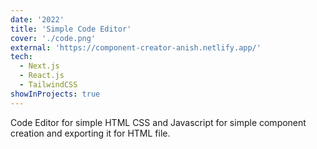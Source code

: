 ```yaml
---
date: '2022'
title: 'Simple Code Editor'
cover: './code.png'
external: 'https://component-creator-anish.netlify.app/'
tech:
  - Next.js
  - React.js
  - TailwindCSS
showInProjects: true
---
```


Code Editor for simple HTML CSS and Javascript for simple component creation and exporting it for HTML file.
